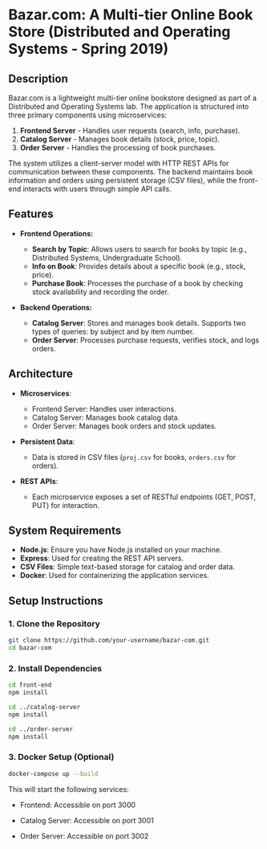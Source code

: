 # Bazar.com: A Multi-tier Online Book Store (Distributed and Operating Systems - Spring 2019)

## Description

Bazar.com is a lightweight multi-tier online bookstore designed as part of a Distributed and Operating Systems lab. The application is structured into three primary components using microservices:

1. **Frontend Server** - Handles user requests (search, info, purchase).
2. **Catalog Server** - Manages book details (stock, price, topic).
3. **Order Server** - Handles the processing of book purchases.

The system utilizes a client-server model with HTTP REST APIs for communication between these components. The backend maintains book information and orders using persistent storage (CSV files), while the front-end interacts with users through simple API calls.

## Features

- **Frontend Operations:**
  - **Search by Topic**: Allows users to search for books by topic (e.g., Distributed Systems, Undergraduate School).
  - **Info on Book**: Provides details about a specific book (e.g., stock, price).
  - **Purchase Book**: Processes the purchase of a book by checking stock availability and recording the order.

- **Backend Operations:**
  - **Catalog Server**: Stores and manages book details. Supports two types of queries: by subject and by item number.
  - **Order Server**: Processes purchase requests, verifies stock, and logs orders.

## Architecture

- **Microservices**: 
  - Frontend Server: Handles user interactions.
  - Catalog Server: Manages book catalog data.
  - Order Server: Manages book orders and stock updates.
  
- **Persistent Data**: 
  - Data is stored in CSV files (`proj.csv` for books, `orders.csv` for orders).
  
- **REST APIs**: 
  - Each microservice exposes a set of RESTful endpoints (GET, POST, PUT) for interaction.

## System Requirements

- **Node.js**: Ensure you have Node.js installed on your machine.
- **Express**: Used for creating the REST API servers.
- **CSV Files**: Simple text-based storage for catalog and order data.
- **Docker**: Used for containerizing the application services.
  
## Setup Instructions

### 1. Clone the Repository

```bash
git clone https://github.com/your-username/bazar-com.git
cd bazar-com
```
### 2. Install Dependencies
```bash
cd front-end
npm install

cd ../catalog-server
npm install

cd ../order-server
npm install

```

### 3. Docker Setup (Optional)
```bash
docker-compose up --build
```

This will start the following services:

- Frontend: Accessible on port 3000

- Catalog Server: Accessible on port 3001

- Order Server: Accessible on port 3002
